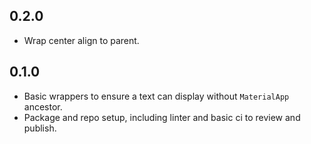 ## 0.2.0

- Wrap center align to parent.

## 0.1.0

- Basic wrappers to ensure a text can display without `MaterialApp` ancestor.
- Package and repo setup, including linter and basic ci to review and publish.
